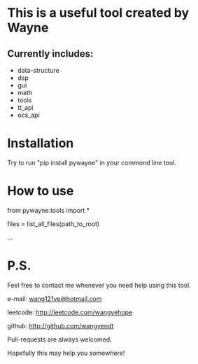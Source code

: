 # This is a useful tool created by Wayne

## Currently includes:
- data-structure
- dsp
- gui
- math
- tools
- tt_api
- ocs_api

# Installation
Try to run "pip install pywayne" in your commond line tool.

# How to use
from pywayne.tools import *

files = list_all_files(path_to_root)

...

# P.S.
Feel free to contact me whenever you need help using this tool.

e-mail: wang121ye@hotmail.com

leetcode: http://leetcode.com/wangyehope

github: http://github.com/wangyendt

Pull-requests are always welcomed.

Hopefully this may help you somewhere!
